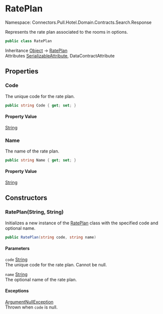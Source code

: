 # RatePlan

Namespace: Connectors.Pull.Hotel.Domain.Contracts.Search.Response

Represents the rate plan associated to the rooms in options.

```csharp
public class RatePlan
```

Inheritance [Object](https://docs.microsoft.com/en-us/dotnet/api/system.object) → [RatePlan](./connectors.pull.hotel.domain.contracts.search.response.rateplan)<br />
Attributes [SerializableAttribute](https://docs.microsoft.com/en-us/dotnet/api/system.serializableattribute), DataContractAttribute

## Properties

### **Code**

The unique code for the rate plan.

```csharp
public string Code { get; set; }
```

#### Property Value

[String](https://docs.microsoft.com/en-us/dotnet/api/system.string)<br />

### **Name**

The name of the rate plan.

```csharp
public string Name { get; set; }
```

#### Property Value

[String](https://docs.microsoft.com/en-us/dotnet/api/system.string)<br />

## Constructors

### **RatePlan(String, String)**

Initializes a new instance of the [RatePlan](./connectors.pull.hotel.domain.contracts.search.response.rateplan) class with the specified code and optional name.

```csharp
public RatePlan(string code, string name)
```

#### Parameters

`code` [String](https://docs.microsoft.com/en-us/dotnet/api/system.string)<br />
The unique code for the rate plan. Cannot be null.

`name` [String](https://docs.microsoft.com/en-us/dotnet/api/system.string)<br />
The optional name of the rate plan.

#### Exceptions

[ArgumentNullException](https://docs.microsoft.com/en-us/dotnet/api/system.argumentnullexception)<br />
Thrown when `code` is null.

